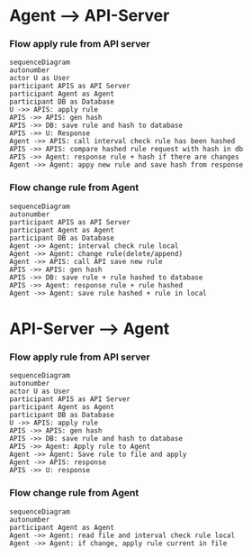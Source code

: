 # Agent --> API-Server

### Flow apply rule from API server

``````mermaid
sequenceDiagram
autonumber
actor U as User
participant APIS as API Server
participant Agent as Agent
participant DB as Database
U ->> APIS: apply rule
APIS ->> APIS: gen hash
APIS ->> DB: save rule and hash to database
APIS ->> U: Response
Agent ->> APIS: call interval check rule has been hashed
APIS ->> APIS: compare hashed rule request with hash in db
APIS ->> Agent: response rule + hash if there are changes
Agent ->> Agent: appy new rule and save hash from response
``````

### Flow change rule from Agent

``````mermaid
sequenceDiagram
autonumber
participant APIS as API Server
participant Agent as Agent
participant DB as Database
Agent ->> Agent: interval check rule local
Agent ->> Agent: change rule(delete/append)
Agent ->> APIS: call API save new rule
APIS ->> APIS: gen hash
APIS ->> DB: save rule + rule hashed to database
APIS ->> Agent: response rule + rule hashed
Agent ->> Agent: save rule hashed + rule in local
``````

# API-Server --> Agent

### Flow apply rule from API server

``````mermaid
sequenceDiagram
autonumber
actor U as User
participant APIS as API Server
participant Agent as Agent
participant DB as Database
U ->> APIS: apply rule
APIS ->> APIS: gen hash
APIS ->> DB: save rule and hash to database
APIS ->> Agent: Apply rule to Agent
Agent ->> Agent: Save rule to file and apply
Agent ->> APIS: response
APIS ->> U: response
``````

### Flow change rule from Agent

``````mermaid
sequenceDiagram
autonumber
participant Agent as Agent
Agent ->> Agent: read file and interval check rule local
Agent ->> Agent: if change, apply rule current in file
``````
